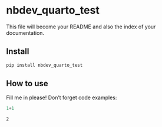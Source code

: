 nbdev_quarto_test
================

<!-- WARNING: THIS FILE WAS AUTOGENERATED! DO NOT EDIT! -->

This file will become your README and also the index of your
documentation.

## Install

``` sh
pip install nbdev_quarto_test
```

## How to use

Fill me in please! Don’t forget code examples:

``` python
1+1
```

    2
